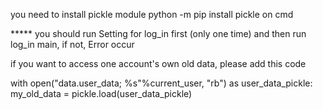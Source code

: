 you need to install pickle module python -m pip install pickle on cmd

***** you should run Setting for log_in first (only one time) and then run log_in main, if not, Error occur

if you want to access one account's own old data, please add this code

with open("data.user_data; %s"%current_user, "rb") as user_data_pickle: my_old_data = pickle.load(user_data_pickle)
